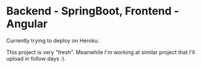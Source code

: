 # Backend - SpringBoot, Frontend - Angular
Currently trying to deploy on Heroku.

This project is very "fresh". Meanwhile I'm working at similar project that I'll upload in follow days :).
